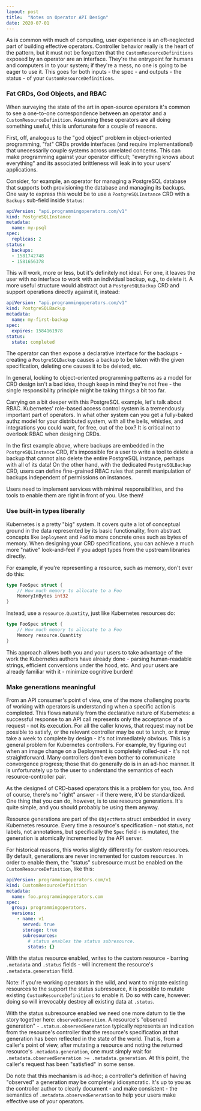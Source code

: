 ```yaml
---
layout: post
title:  "Notes on Operator API Design"
date: 2020-07-01
---
```


As is common with much of computing, user experience is an
oft-neglected part of building effective operators. Controller
behavior really is the heart of the pattern, but it must not be
forgotten that the `CustomResourceDefinitions` exposed by an operator
are an interface. They're the entrypoint for humans and computers in
to your system; if they're a mess, no one is going to be eager to use
it. This goes for both inputs - the spec - and outputs - the status -
of your `CustomResourceDefinitions`. 

### Fat CRDs, God Objects, and RBAC

When surveying the state of the art in open-source operators it's
common to see a one-to-one correspondence between an operator and a
`CustomResourceDefinition`. Assuming these operators are all doing
something useful, this is unfortunate for a couple of reasons.

First, off, analogous to the "god object" problem in object-oriented
programming, "fat" CRDs provide interfaces (and require
implementations!) that unecessarily couple systems across unrelated
concerns. This can make programming against your operator difficult;
"everything knows about everything" and its associated brittleness
will leak in to your users' applications.

Consider, for example, an operator for managing a PostgreSQL database
that supports both provisioning the database and managing its backups.
One way to express this would be to use a `PostgreSQLInstance` CRD
with a `Backups` sub-field inside `Status`:

```yaml
apiVersion: "api.programmingoperators.com/v1"
kind: PostgreSQLInstance
metadata:
  name: my-psql
spec:
  replicas: 2
status:
  backups:
  - 1581742748
  - 1581656378
```

This will work, more or less, but it's definitely not ideal. For one,
it leaves the user with no interface to work with an individual
backup, e.g., to delete it. A more useful structure would abstract out
a `PostgreSQLBackup` CRD and support operations directly against it,
instead:

```yaml
apiVersion: "api.programmingoperators.com/v1"
kind: PostgreSQLBackup
metadata:
  name: my-first-backup
spec:
  expires: 1584161978
status:
  state: completed
```

The operator can then expose a declarative interface for the backups -
creating a `PostgreSQLBackup` causes a backup to be taken with the
given specification, deleting one causes it to be deleted, etc.

In general, looking to object-oriented programming patterns as a model
for CRD design isn't a bad idea, though keep in mind they're not
free - the single responsibility principle might be taking things a
bit too far.

Carrying on a bit deeper with this PostgreSQL example, let's talk
about RBAC. Kubernetes' role-based access control system is a
tremendously important part of operators. In what other system can you
get a fully-baked authz model for your distributed system, with all
the bells, whistles, and integrations you could want, for free, out of
the box? It is critical not to overlook RBAC when designing CRDs.

In the first example above, where backups are embedded in the
`PostgreSQLInstance` CRD, it's impossible for a user to write a tool
to delete a backup that cannot also delete the entire PostgreSQL
instance, perhaps with all of its data! On the other hand, with the
dedicated `PostgreSQLBackup` CRD, users can define fine-grained RBAC
rules that permit manipulation of backups independent of permissions
on instances.

Users need to implement services with minimal responsibilities, and
the tools to enable them are right in front of you. Use them!

### Use built-in types liberally

Kubernetes is a pretty "big" system. It covers quite a lot of
conceptual ground in the data represented by its basic functionality,
from abstract concepts like `Deployment` and `Pod` to more concrete
ones such as bytes of memory. When designing your CRD specifications,
you can achieve a much more "native" look-and-feel if you adopt types
from the upstream libraries directly.

For example, if you're representing a resource, such as memory, don't
ever do this:

```go
type FooSpec struct {
    // How much memory to allocate to a Foo
    MemoryInBytes int32
}
```

Instead, use a `resource.Quantity`, just like Kubernetes resources do:

```go
type FooSpec struct {
    // How much memory to allocate to a Foo
    Memory resource.Quantity
}
```

This approach allows both you and your users to take advantage of the
work the Kubernetes authors have already done - parsing human-readable
strings, efficient conversions under the hood, etc. And your users are
already familiar with it - minimize cognitive burden!

### Make generations meaningful

From an API consumer's point of view, one of the more challenging
poarts of working with operators is understanding when a specific
action is completed. This flows naturally from the declarative nature
of Kubernetes: a successful response to an API call represents only
the acceptance of a request - not its execution. For all the caller
knows, that request may not be possible to satisfy, or the relevant
controller may be out to lunch, or it may take a week to complete by
design - it's not immediately obvious. This is a general problem for
Kubernetes controllers. For example, try figuring out when an image
change on a Deployment is completely rolled-out - it's not
straightforward. Many controllers don't even bother to communicate
convergence progress; those that do generally do is in an ad-hoc
manner. It is unfortunately up to the user to understand the semantics
of each resource-controller pair.

As the designe4 of CRD-based operators this is a problem for you, too.
And of course, there's no "right" answer - if there were, it'd be
standardized. One thing that you can do, however, is to use resource
generations. It's quite simple, and you should probably be using them
anyway.

Resource generations are part of the `ObjectMeta` struct embedded in
every Kubernetes resource. Every time a resource's specification - not
status, not labels, not annotations, but specifically the `Spec`
field - is mutated, the generation is atomically incremented by the
API server.

For historical reasons, this works slightly differently for custom
resources. By default, generations are never incremented for custom
resources. In order to enable them, the "status" subresource must be
enabled on the `CustomResourceDefinition`, like this:

```yaml
apiVersion: programmingoperators.com/v1
kind: CustomResourceDefinition
metadata:
  name: foo.programmingoperators.com
spec:
  group: programmingoperators.
  versions:
    - name: v1
      served: true
      storage: true
      subresources:
        # status enables the status subresource.
        status: {}
```

With the status resource enabled, writes to the custom resource -
barring `.metadata` and `.status` fields - will increment the
resource's `.metadata.generation` field.

Note: if you're working operators in the wild, and want to migrate
existing resources to the support the status subresource, it is
possible to mutate existing `CustomResourceDefinitions` to enable it.
Do so with care, however: doing so will irrevocably destroy all
existing data at `.status`.

With the status subresource enabled we need one more datum to tie the
story together here: `observedGeneration`. A resource's "observed
generation" - `.status.observedGeneration` typically represents an
indication from the resource's controller that the resource's
specification at that generation has been reflected in the state of
the world. That is, from a caller's point of view, after mutating a
resource and noting the returned resource's `.metadata.generation`,
one must simply wait for `.metadata.observedGeneration >=
.metadata.generation`. At this point, the caller's request has been
"satisfied" in some sense.

Do note that this mechanism is ad-hoc; a controller's definition of
having "observed" a generation may be completely idiosyncratic. It's
up to you as the controller author to clearly document - and make
consistent - the semantics of `.metadata.observedGeneration` to help
your users make effective use of your operators.
